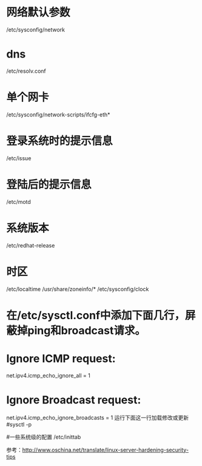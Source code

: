 # 网络默认参数
/etc/sysconfig/network

# dns
/etc/resolv.conf

# 单个网卡
/etc/sysconfig/network-scripts/ifcfg-eth*

# 登录系统时的提示信息
/etc/issue

# 登陆后的提示信息
/etc/motd

# 系统版本
/etc/redhat-release

# 时区
/etc/localtime
/usr/share/zoneinfo/*
/etc/sysconfig/clock

# 在/etc/sysctl.conf中添加下面几行，屏蔽掉ping和broadcast请求。
# Ignore ICMP request:
net.ipv4.icmp_echo_ignore_all = 1

# Ignore Broadcast request:
net.ipv4.icmp_echo_ignore_broadcasts = 1
运行下面这一行加载修改或更新
#sysctl -p

#一些系统级的配置
/etc/inittab

参考：http://www.oschina.net/translate/linux-server-hardening-security-tips
